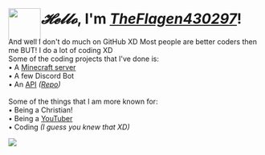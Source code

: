 <html>
  <body>
    <img src="https://storage.theflagen430297.com/pictures/logo.ico" style="height: 64px; width: 64px;">
    <h1 style="margin-top: -60px; margin-left: 65px;"><i>𝓗𝓮𝓵𝓵𝓸</i>, I'm <a href="https://theflagen430297.com/Home" title="Click to go to my Website! :D" target="_blank"><i><b>TheFlagen430297</b></i></a>!</h1>
    <p>And well I don't do much on GitHub XD Most people are better coders then me BUT! I do a lot of coding XD
    <br>Some of the coding projects that I've done is:
    <br> • A <a href="https://theflagen430297.com/pages/New-Ondorria" title="A link to my Minecraft server's webpage" target="_blank">Minecraft server</a>
    <br> • A few Discord Bot</a>
    <br> • An <a href="https://theflagen430297.com/API/FlaggedAPI/Home" title="FlaggedAPI: It's an API to connect to my services!" target="_blank">API</a> <i>(<a href="https://github.com/TheFlagen430297/FlaggedAPI" title="The GitHub Repo to FlaggedAPI" target="_blank">Repo</a>)</i>
    <br>
    <br>Some of the things that I am more known for:
    <br> • Being a Christian!
    <br> • Being a <a href="https://youtube.com/TheFlagen430297" title="Check out my YouTube channel!" target="_blank">YouTuber</a>
    <br> • Coding <i>(I guess you knew that XD)</i>
    </p>
    <img src="https://github-readme-stats.vercel.app/api?username=TheFlagen430297&custom_title=Flagen%27s%20GitHub%20Stats%20:D&include_all_commits=true&hide_border=true&count_private=true&text_color=b6b6c8&title_color=ececff&bg_color=0d1117">
  </body>
</html>

